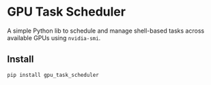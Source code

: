# GPU Task Scheduler

A simple Python lib to schedule and manage shell-based tasks across available GPUs using `nvidia-smi`.

## Install

```bash
pip install gpu_task_scheduler
```
